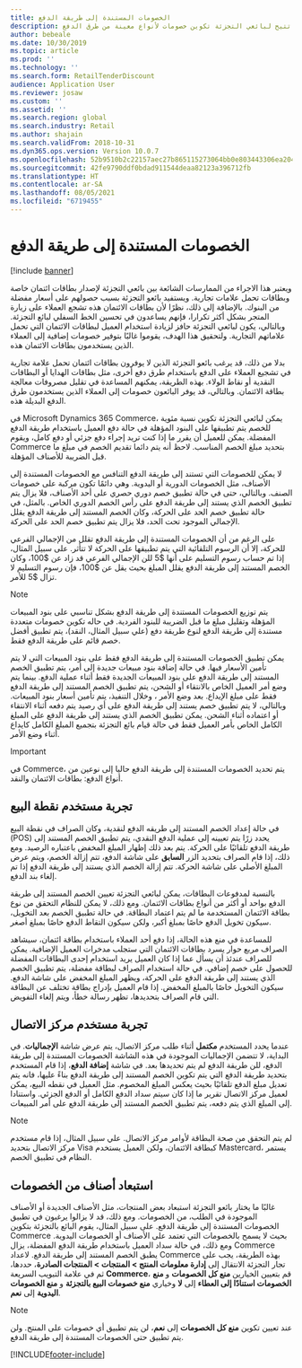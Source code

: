 ```yaml
---
title: الخصومات المستندة إلى طريقة الدفع
description: يقدم هذا الموضوع نظرة عامة حول الوظيفة التي تتيح لبائعي التجزئة تكوين خصومات لأنواع معينة من طرق الدفع.
author: bebeale
ms.date: 10/30/2019
ms.topic: article
ms.prod: ''
ms.technology: ''
ms.search.form: RetailTenderDiscount
audience: Application User
ms.reviewer: josaw
ms.custom: ''
ms.assetid: ''
ms.search.region: global
ms.search.industry: Retail
ms.author: shajain
ms.search.validFrom: 2018-10-31
ms.dyn365.ops.version: Version 10.0.7
ms.openlocfilehash: 52b9510b2c22157aec27b865115273064bb0e803443306ea20468b93a2ea3ca7
ms.sourcegitcommit: 42fe9790ddf0bdad911544deaa82123a396712fb
ms.translationtype: HT
ms.contentlocale: ar-SA
ms.lasthandoff: 08/05/2021
ms.locfileid: "6719455"
---
```

# <a name="tender-based-discounts"></a>الخصومات المستندة إلى طريقة الدفع

[!include [banner](includes/banner.md)]


ويعتبر هذا الاجراء من الممارسات الشائعة بين بائعي التجزئة لإصدار بطاقات ائتمان خاصة وبطاقات تحمل علامات تجارية. ويستفيد بائعو التجزئة بسبب حصولهم على أسعار مفضلة من البنوك. بالإضافة إلى ذلك، نظرًا لأن بطاقات الائتمان هذه تشجع العملاء على زيارة المتجر بشكل أكثر تكرارا، فإنهم يساعدون في تحسين الخط السفلي لبائع التجزئة. وبالتالي، يكون لبائعي التجزئة حافز لزيادة استخدام العميل لبطاقات الائتمان التي تحمل علاماتهم التجارية. ولتحقيق هذا الهدف، يقوموا غالبًا بتوفير خصومات إضافية إلى العملاء الذين يستخدمون بطاقات الائتمان هذه.

بدلا من ذلك، قد يرغب بائعو التجزئة الذين لا يوفرون بطاقات ائتمان تحمل علامة تجارية في تشجيع العملاء على الدفع باستخدام طرق دفع أخرى، مثل بطاقات الهدايا أو البطاقات النقدية أو نقاط الولاء. بهذه الطريقة، يمكنهم المساعدة في تقليل مصروفات معالجة بطاقة الائتمان. وبالتالي، قد يوفر البائعون خصومات إلى العملاء الذين يستخدمون طرق الدفع البديلة هذه.

في Microsoft Dynamics 365 Commerce، يمكن لبائعي التجزئة تكوين نسبة مئوية للخصم يتم تطبيقها على البنود المؤهلة في حالة دفع العميل باستخدام طريقة الدفع المفضلة. يمكن للعميل أن يقرر ما إذا كنت تريد إجراء دفع جزئي أو دفع كامل، ويقوم Commerce بتحديد مبلغ الخصم المناسب. لاحظ أنه يتم دائما تقديم الخصم في مبلغ ما قبل الضريبة للأصناف المؤهلة.

لا يمكن للخصومات التي تستند إلى طريقة الدفع التنافس مع الخصومات المستندة إلى الأصناف، مثل الخصومات الدورية أو اليدوية. وهي دائمًا تكون مركبة على خصومات الصنف. وبالتالي، حتى في حالة تطبيق خصم دوري حصري على أحد الأصناف، فلا يزال يتم تطبيق الخصم الذي يستند إلى طريقة الدفع على رأس الخصم الدوري الخاص. بالمثل، في حالة تطبيق خصم الحد على الحركة، وكان الخصم المستند إلى طريقة الدفع يقلل الإجمالي الموجود تحت الحد، فلا يزال يتم تطبيق خصم الحد على الحركة.

على الرغم من أن الخصومات المستندة إلى طريقة الدفع تقلل من الإجمالي الفرعي للحركة، إلا أن الرسوم التلقائية التي يتم تطبيقها على الحركة لا تتأثر. على سبيل المثال، إذا تم حساب رسوم التسليم على أنها $5 للن الإجمالي الفرعي قد زاد عن $100، وكان الخصم المستند إلى طريقة الدفع يقلل المبلغ بحيث يقل عن $100، فإن رسوم التسليم لا تزال $5 للأمر.


> [!NOTE]
> يتم توزيع الخصومات المستندة إلى طريقة الدفع بشكل تناسبي على بنود المبيعات المؤهلة وتقليل مبلغ ما قبل الضريبة للبنود الفردية. في حاله تكوين خصومات متعددة مستندة إلى طريقة الدفع لنوع طريقة دفع (علي سبيل المثال، النقد)، يتم تطبيق أفضل خصم قائم على طريقة الدفع فقط.

يمكن تطبيق الخصومات المستندة إلى طريقة الدفع فقط على بنود المبيعات التي لا يتم تأمين الأسعار فيها. في حالة إضافة بنود مبيعات جديدة إلى أمر، يتم تطبيق الخصم المستند إلى طريقة الدفع على بنود المبيعات الجديدة فقط أثناء عملية الدفع. بينما يتم وضع أمر العميل الخاص بالانتقاء أو الشحن، يتم تطبيق الخصم المستند إلى طريقة الدفع فقط على مبلغ الإيداع. بعد وضع الأمر ، وخلال التنفيذ، يتم تأمين أسعار بنود المبيعات. وبالتالي، لا يتم تطبيق خصم يستند إلى طريقة الدفع على أي رصيد يتم دفعه أثناء الانتقاء أو اعتماده أثناء الشحن. يمكن تطبيق الخصم الذي يستند إلى طريقة الدفع على المبلغ الكامل الخاص بأمر العميل فقط في حالة قيام بائع التجزئة بتجميع المبلغ الكامل كايداع أثناء وضع الأمر.

> [!IMPORTANT]
> في Commerce، يتم تحديد الخصومات المستندة إلى طريقة الدفع حاليا إلى نوعين من أنواع الدفع: بطاقات الائتمان والنقد.

## <a name="pos-user-experience"></a>تجربة مستخدم نقطة البيع

في حالة إعداد الخصم المستند إلى طريقه الدفع لنقدية، وكان الصراف في نقطة البيع (POS) يحدد زرًا يتم تعيينه إلى عملية الدفع النقدي، يتم تطبيق الخصم المستند إلى طريقة الدفع تلقائيًا على الحركة. يتم بعد ذلك إظهار المبلغ المخفض باعتباره الرصيد. ومع ذلك، إذا قام الصراف بتحديد الزر **السابق** على شاشة الدفع، تتم إزالة الخصم، ويتم عرض المبلغ الأصلي على شاشة الحركة. تتم إزالة الخصم الذي يستند إلى طريقة الدفع إذا تم إلغاء بند الدفع.

بالنسبة لمدفوعات البطاقات، يمكن لبائعي التجزئة تعيين الخصم المستند إلى طريقة الدفع بواحد أو أكثر من أنواع بطاقات الائتمان. ومع ذلك، لا يمكن للنظام التحقق من نوع بطاقة الائتمان المستخدمة ما لم يتم اعتماد البطاقة. في حالة تطبيق الخصم بعد التخويل، سيكون تخويل الدفع خاصًا بمبلغ أكبر، ولكن سيكون التقاط الدفع خاصًا بمبلغ أصغر.

للمساعدة في منع هذه الحالة، إذا دفع أحد العملاء باستخدام بطاقة ائتمان، سيشاهد الصراف مربع حوار يسرد بطاقات الائتمان التي ستجلب مدخرات العميل الإضافية. يمكن للصراف عندئذ أن يسأل عما إذا كان العميل يريد استخدام إحدى البطاقات المفضلة للحصول على خصم إضافي. في حالة استخدام الصراف لبطاقة مفضلة، يتم تطبيق الخصم الذي يستند إلى طريقة الدفع على الحركة، ويظهر المبلغ المخفض على شاشة الدفع. سيكون التخويل خاصًا بالمبلغ المخفض. إذا قام العميل بإدراج بطاقة تختلف عن البطاقة التي قام الصراف بتحديدها، تظهر رسالة خطأ، ويتم إلغاء التفويض.


## <a name="call-center-user-experience"></a>تجربة مستخدم مركز الاتصال

عندما يحدد المستخدم **مكتمل** أثناء طلب مركز الاتصال، يتم عرض شاشة **الإجماليات**. في البداية، لا تتضمن الإجماليات الموجودة في هذه الشاشة الخصومات المستندة إلى طريقة الدفع، للن طريقة الدفع لم يتم تحديدها بعد. في شاشة **‏‫إضافة الدفع‬**، إذا قام المستخدم بتحديد طريقة الدفع التي يتم تكوين الخصم المستند إلى طريقة الدفع بناءً عليها، فانه يتم تعديل مبلغ الدفع تلقائيًا بحيث يعكس المبلغ المخصوم. مثل العميل في نقطه البيع، يمكن لعميل مركز الاتصال تقرير ما إذا كان سيتم سداد الدفع الكامل أو الدفع الجزئي. واستنادا إلى المبلغ الذي يتم دفعه، يتم تطبيق الخصم المستند إلى طريقة الدفع على أمر المبيعات.

> [!NOTE]
> لم يتم التحقق من صحة البطاقة لأوامر مركز الاتصال. علي سبيل المثال، إذا قام مستخدم مركز الاتصال بتحديد Visa كبطاقة الائتمان، ولكن العميل يستخدم Mastercard، يستمر النظام في تطبيق الخصم.

## <a name="exclude-items-from-discounts"></a>استبعاد أصناف من الخصومات

غالبًا ما يختار بائعو التجزئة استبعاد بعض المنتجات، مثل الأصناف الجديدة أو الأصناف الموجودة في الطلب، من الخصومات. ومع ذلك، قد لا يزالوا يرغبون في تطبيق الخصومات المستندة إلى طريقة الدفع. على سبيل المثال، يقوم البائع بالتجزئة بتكوين Commerce بحيث لا يسمح بالخصومات التي تعتمد على الأصناف أو الخصومات اليدوية. ومع ذلك، في حالة سداد العميل باستخدام طريقة الدفع المفضلة، يزال Commerce يطبق الخصم المستند إلى طريقة الدفع. لاعداد Commerce بهذه الطريقة، يجب على تجار التجزئة الانتقال إلى **إدارة معلومات المنتج > المنتجات > المنتجات الصادرة**، حددها، ثم في علامة التبويب السريعة **Commerce**، قم بتعيين الخيارين **منع كل الخصومات** و **منع الخصومات استنادًا إلى العطاء** إلى **لا** وخياري **منع خصومات البيع بالتجزئة** و **منع الخصومات اليدوية** إلى **نعم**.

> [!NOTE]
> عند تعيين تكوين **منع كل الخصومات** إلى **نعم**، لن يتم تطبيق أي خصومات على المنتج. ولن يتم تطبيق حتى الخصومات المستندة إلى طريقة الدفع.


[!INCLUDE[footer-include](../includes/footer-banner.md)]